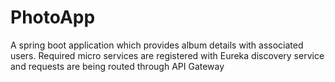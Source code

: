 # PhotoApp
A spring boot application which provides album details with associated users. Required micro services are registered with Eureka discovery service and requests are being routed through API Gateway
